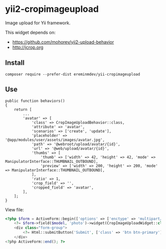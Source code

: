 # yii2-cropimageupload

Image upload for Yii framework.

This widget depends on:
- https://github.com/mohorev/yii2-upload-behavior
- http://jcrop.org

## Install

``composer require --prefer-dist ereminmdev/yii-cropimageupload``

## Use

```
public function behaviors()
{
    return [
        ...
        'avatar' => [
            'class' => CropImageUploadBehavior::class,
            'attribute' => 'avatar',
            'scenarios' => ['create', 'update'],
            'placeholder' => '@app/modules/user/assets/images/avatar.jpg',
            'path' => '@webroot/upload/avatar/{id}',
            'url' => '@web/upload/avatar/{id}',
            'thumbs' => [
                'thumb' => ['width' => 42, 'height' => 42, 'mode' => ManipulatorInterface::THUMBNAIL_OUTBOUND],
                'preview' => ['width' => 200, 'height' => 200, 'mode' => ManipulatorInterface::THUMBNAIL_OUTBOUND],
            ],
            'ratio' => 1,
            'crop_field' => '',
            'cropped_field' => 'avatar',
        ],
    ];
}
```

View file:

```php
<?php $form = ActiveForm::begin(['options' => ['enctype' => 'multipart/form-data']]); ?>
    <?= $form->field($model, 'photo')->widget(CropImageUploadWidget::class) ?>
    <div class="form-group">
        <?= Html::submitButton('Submit', ['class' => 'btn btn-primary']) ?>
    </div>
<?php ActiveForm::end(); ?>
```
